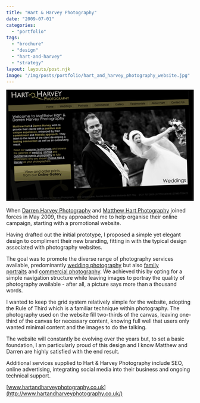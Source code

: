 ```yaml
---
title: "Hart & Harvey Photography"
date: "2009-07-01"
categories: 
  - "portfolio"
tags: 
  - "brochure"
  - "design"
  - "hart-and-harvey"
  - "strategy"
layout: layouts/post.njk
image: "/img/posts/portfolio/hart_and_harvey_photography_website.jpg"
---
```


[![](/img/posts/portfolio/hart_and_harvey_photography_website.jpg "Hart & Harvey Photography website")](http://www.hartandharveyphotography.co.uk/)

When [Darren Harvey Photography](http://www.hartandharveyphotography.co.uk/darren-harvey-photography/) and [Matthew Hart Photography](http://www.hartandharveyphotography.co.uk/matthew-hart-photography/) joined forces in May 2009, they approached me to help organise their online campaign, starting with a promotional website.

Having drafted out the initial prototype, I proposed a simple yet elegant design to compliment their new branding, fitting in with the typical design associated with photography websites.

The goal was to promote the diverse range of photography services available, predominantly [wedding photography](http://www.hartandharveyphotography.co.uk/wedding-photography/) but also [family portraits](http://www.hartandharveyphotography.co.uk/portraits/) and [commercial photography](http://www.hartandharveyphotography.co.uk/commercial/). We achieved this by opting for a simple navigation structure while leaving images to portray the quality of photography available - after all, a picture says more than a thousand words.

I wanted to keep the grid system relatively simple for the website, adopting the Rule of Third which is a familiar technique within photography. The photography used on the website fill two-thirds of the canvas, leaving one-third of the canvas for necessary content, knowing full well that users only wanted minimal content and the images to do the talking.

The website will constantly be evolving over the years but, to set a basic foundation, I am particularly proud of this design and I know Matthew and Darren are highly satisfied with the end result.

Additional services supplied to Hart & Harvey Photography include SEO, online advertising, integrating social media into their business and ongoing technical support.

[www.hartandharveyphotography.co.uk](http://www.hartandharveyphotography.co.uk/)

